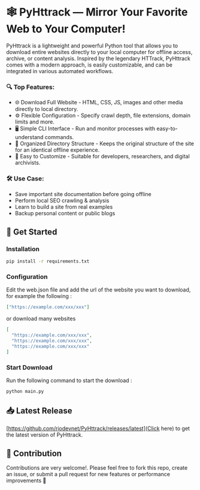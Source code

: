 # 🕸️ PyHttrack — Mirror Your Favorite Web to Your Computer!

PyHttrack is a lightweight and powerful Python tool that allows you to download entire websites directly to your local computer for offline access, archive, or content analysis. Inspired by the legendary HTTrack, PyHttrack comes with a modern approach, is easily customizable, and can be integrated in various automated workflows.

### 🔍 Top Features:

- 🌐 Download Full Website - HTML, CSS, JS, images and other media directly to local directory.
- ⚙️ Flexible Configuration - Specify crawl depth, file extensions, domain limits and more.
- 🖥️ Simple CLI Interface - Run and monitor processes with easy-to-understand commands.
- 📁 Organized Directory Structure - Keeps the original structure of the site for an identical offline experience.
- 🧩 Easy to Customize - Suitable for developers, researchers, and digital archivists.

### 🛠️ Use Case:

- Save important site documentation before going offline
- Perform local SEO crawling & analysis
- Learn to build a site from real examples
- Backup personal content or public blogs

## 🚀 Get Started

### Installation

```bash
pip install -r requirements.txt
```

### Configuration

Edit the web.json file and add the url of the website you want to download, for example the following :

```json
["https://example.com/xxx/xxx"]
```

or download many websites

```json
[
  "https://example.com/xxx/xxx",
  "https://example.com/xxx/xxx",
  "https://example.com/xxx/xxx"
]
```

### Start Download

Run the following command to start the download :

```bash
python main.py
```

## 📥 Latest Release

[https://github.com/riodevnet/PyHttrack/releases/latest](Click here) to get the latest version of PyHttrack.

## 🤝 Contribution

Contributions are very welcome!. Please feel free to fork this repo, create an issue, or submit a pull request for new features or performance improvements 🚀
